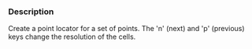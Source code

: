 ### Description
Create a point locator for a set of points. The 'n' (next) and 'p' (previous) keys change the resolution of the cells.
